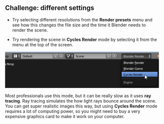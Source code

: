## Challenge: different settings

+ Try selecting different resolutions from the **Render presets** menu and see how this changes the file size and the time it Blender needs to render the scene.

+ Try rendering the scene in **Cycles Render** mode by selecting it from the menu at the top of the screen.

![Cycles render](images/cycles-render.png)

Most professionals use this mode, but it can be really slow as it uses **ray tracing**. Ray tracing simulates the how light rays bounce around the scene. You can get super realistic images this way, but using **Cycles Render** mode requires a lot of computing power, so you might need to buy a very expensive graphics card to make it work on your computer.

